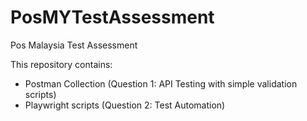 # PosMYTestAssessment
Pos Malaysia Test Assessment

This repository contains:
- Postman Collection (Question 1: API Testing with simple validation scripts)
- Playwright scripts (Question 2: Test Automation)
